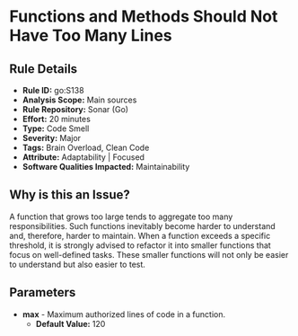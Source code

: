 # Functions and Methods Should Not Have Too Many Lines

## Rule Details

- **Rule ID:** go:S138  
- **Analysis Scope:** Main sources  
- **Rule Repository:** Sonar (Go)  
- **Effort:** 20 minutes  
- **Type:** Code Smell  
- **Severity:** Major  
- **Tags:** Brain Overload, Clean Code  
- **Attribute:** Adaptability | Focused  
- **Software Qualities Impacted:** Maintainability  

## Why is this an Issue?

A function that grows too large tends to aggregate too many responsibilities. Such functions inevitably become harder to understand and, therefore, harder to maintain. When a function exceeds a specific threshold, it is strongly advised to refactor it into smaller functions that focus on well-defined tasks. These smaller functions will not only be easier to understand but also easier to test.

## Parameters

- **max** - Maximum authorized lines of code in a function.  
  - **Default Value:** 120  

